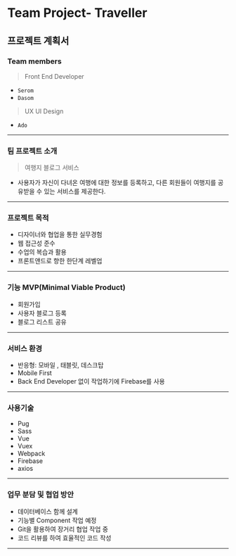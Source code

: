 # Team Project- Traveller

## 프로젝트 계획서

### Team members

>  Front End Developer

- `Serom`
- `Dasom`

> UX UI Design

- `Ado`

---

### 팀 프로젝트 소개

> 여행지 블로그 서비스

- 사용자가 자신이 다녀온 여행에 대한 정보를 등록하고, 다른 회원들이 여행지를 공유받을 수 있는 서비스를 제공한다.

---

### 프로젝트 목적

- 디자이너와 협업을 통한 실무경험
- 웹 접근성 준수
- 수업의 복습과 활용
- 프론트앤드로 향한 한단계 레벨업

---

### 기능 MVP(Minimal Viable Product)

- 회원가입
- 사용자 블로그 등록
- 블로그 리스트 공유

---

### 서비스 환경

- 반응형: 모바일 , 태블릿, 데스크탑
- Mobile First
- Back End Developer 없이 작업하기에 Firebase를 사용

---

### 사용기술

- Pug
- Sass
- Vue
- Vuex
- Webpack
- Firebase
- axios

---

### 업무 분담 및 협업 방안

- 데이터베이스 함께 설계
- 기능별 Component 작업 예정
- Git을 활용하여 장거리 협업 작업 중
- 코드 리뷰를 하여 효율적인 코드 작성

---

